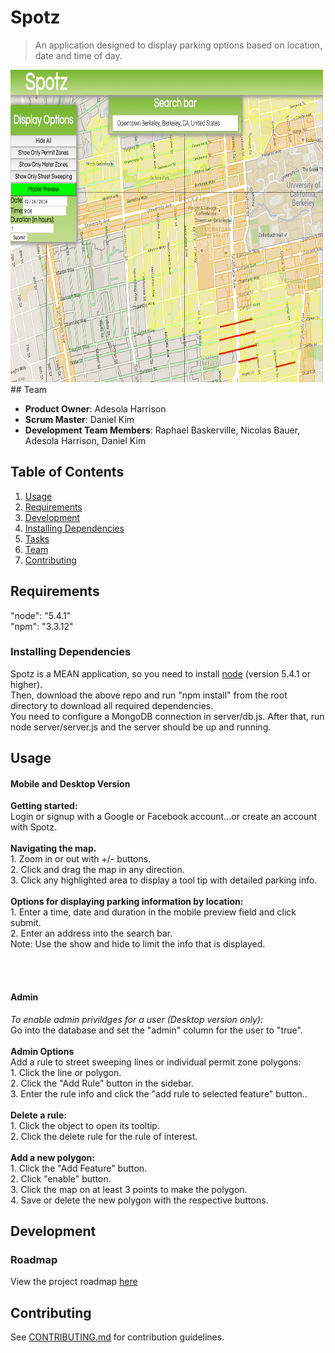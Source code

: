 # Spotz
> An application designed to display parking options based on location, date and time of day.

<img src="/screenshot1.png" style="height: 500px; width:500px;">
<br>
## Team

  - __Product Owner__: Adesola Harrison
  - __Scrum Master__: Daniel Kim
  - __Development Team Members__: Raphael Baskerville, Nicolas Bauer, Adesola Harrison, Daniel Kim

## Table of Contents

1. [Usage](#Usage)
1. [Requirements](#requirements)
1. [Development](#development)
1. [Installing Dependencies](#installing-dependencies)
1. [Tasks](#tasks)
1. [Team](#team)
1. [Contributing](#contributing)

## Requirements
"node": "5.4.1"
<br>"npm": "3.3.12"

### Installing Dependencies
Spotz is a MEAN application, so you need to install <a href="https://nodejs.org/en/">node</a> (version 5.4.1 or higher). 
<br>Then, download the above repo and run "npm install" from the root directory to download all 
required dependencies. <br>You need to configure a MongoDB connection in server/db.js. After that, 
run node server/server.js and the server should be up and running.

## Usage
<h4>Mobile and Desktop Version</h4>
<b>Getting started:</b>
<br>Login or signup with a Google or Facebook account...or create an account with Spotz.
<br><br>
<b>Navigating the map.</b>
<br>1. Zoom in or out with  +/- buttons.
<br>2. Click and drag the map in any direction.
<br>3. Click any highlighted area to display a tool tip with detailed parking info.
<br><br>
<b>Options for displaying parking information by location:</b>
<br>1. Enter a time, date and duration in the mobile preview field and click submit.
<br>2. Enter an address into the search bar.
<br>Note: Use the show and hide to limit the info that is displayed.

<br><br>
<h4>Admin</h4><i>To enable admin privildges for a user (Desktop version only):</i>
<br>Go into the database and set the "admin" column for the user to "true".
<br><br>
<b>Admin Options</b>
<br>Add a rule to street sweeping lines or individual permit zone polygons:
<br>1. Click the line or polygon.
<br>2. Click the "Add Rule" button in the sidebar.
<br>3. Enter the rule info and click the "add rule to selected feature" button..
<br>
<br>
<b>Delete a rule:</b>
<br>1. Click the object to open its tooltip.
<br>2. Click the delete rule for the rule of interest.
<br><br>
<b>Add a new polygon:</b>
<br>1. Click the "Add Feature" button.
<br>2. Click "enable" button.
<br>3. Click the map on at least 3 points to make the polygon.
<br>4. Save or delete the new polygon with the respective buttons.


## Development





### Roadmap

View the project roadmap [here](LINK_TO_PROJECT_ISSUES)


## Contributing

See [CONTRIBUTING.md](CONTRIBUTING.md) for contribution guidelines.

